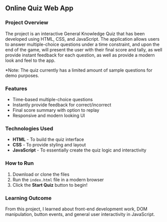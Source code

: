 

## Online Quiz Web App

### Project Overview
The project is an interactive General Knowledge Quiz that has been developed using HTML, CSS, and JavaScript. The application allows users to answer multiple-choice questions under a time constraint, and upon the end of the game, will present the user with their final score and tally, as well provide instant feedback for each question, as well as provide a modern look and feel to the app.

*Note: The quiz currently has a limited amount of sample questions for demo purposes.

### Features
- Time-based multiple-choice questions
- Instantly provide feedback for correct/incorrect
- Final score summary with option to replay
- Responsive and modern looking UI

### Technologies Used
- **HTML** - To build the quiz interface
- **CSS** - To provide styling and layout
- **JavaScript** - To essentially create the quiz logic and interactivity

### How to Run
1. Download or clone the files
2. Run the `index.html` file in a modern browser
3. Click the **Start Quiz** button to begin!

### Learning Outcome
From this project, I learned about front-end development work, DOM manipulation, button events, and general user interactivity in JavaScript.
